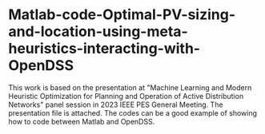 # Matlab-code-Optimal-PV-sizing-and-location-using-meta-heuristics-interacting-with-OpenDSS
This work is based on the presentation at "Machine Learning and Modern Heuristic Optimization for Planning and Operation of Active Distribution Networks" panel session in 2023 IEEE PES General Meeting. The presentation file is attached. The codes can be a good example of showing how to code between Matlab and OpenDSS.
